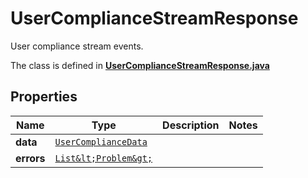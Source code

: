 

# UserComplianceStreamResponse

User compliance stream events.

The class is defined in **[UserComplianceStreamResponse.java](../../src/main/java/example/micronaut/model/UserComplianceStreamResponse.java)**

## Properties

Name | Type | Description | Notes
------------ | ------------- | ------------- | -------------
**data** | [`UserComplianceData`](UserComplianceData.md) |  | 
**errors** | [`List&lt;Problem&gt;`](Problem.md) |  | 




